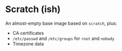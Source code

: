 # Scratch (ish)

An almost-empty base image based on `scratch`, plus:

- CA certificates
- `/etc/passwd` and `/etc/groups` for `root` and `nobody`
- Timezone data
